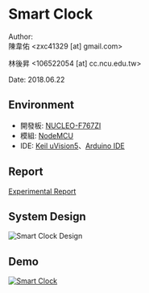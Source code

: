 Smart Clock
===
Author:<br>
陳韋佑 <zxc41329 [at] gmail.com> <br>

林後昇 <106522054 [at] cc.ncu.edu.tw>

Date: 2018.06.22

## Environment
- 開發板: [NUCLEO-F767ZI](http://www.st.com/en/evaluation-tools/nucleo-f767zi.html)
- 模組: [NodeMCU](http://nodemcu.com/index_cn.html) 
- IDE: [Keil uVision5](http://www2.keil.com/mdk5/uvision/)、[Arduino IDE](https://www.arduino.cc/en/main/software)

## Report
[Experimental Report](ExperimentalReport.pdf)

## System Design
![Smart Clock Design](https://i.imgur.com/9HbH92A.png)

## Demo
[![Smart Clock](https://i.imgur.com/EEqV5JO.png)](https://youtu.be/XV4XlSmcJhs)